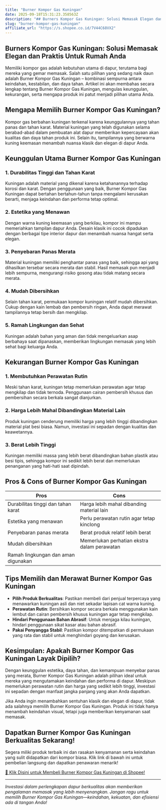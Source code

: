 ```yaml
---
title: "Burner Kompor Gas Kuningan"
date: 2025-09-18T15:31:23.358563Z
description: "## Burners Kompor Gas Kuningan: Solusi Memasak Elegan dan Praktis Untuk Rumah Anda..."
slug: "burner-kompor-gas-kuningan"
affiliate_url: "https://s.shopee.co.id/7V44C68VX2"
---
```

## Burners Kompor Gas Kuningan: Solusi Memasak Elegan dan Praktis Untuk Rumah Anda

Memiliki kompor gas adalah kebutuhan utama di dapur, terutama bagi mereka yang gemar memasak. Salah satu pilihan yang sedang naik daun adalah Burner Kompor Gas Kuningan – kombinasi sempurna antara keindahan, kestabilan, dan daya tahan. Artikel ini akan membahas secara lengkap tentang Burner Kompor Gas Kuningan, mengulas keunggulan, kekurangan, serta mengapa produk ini patut menjadi pilihan utama Anda.

## Mengapa Memilih Burner Kompor Gas Kuningan?

Kompor gas berbahan kuningan terkenal karena keunggulannya yang tahan panas dan tahan karat. Material kuningan yang telah digunakan selama berabad-abad dalam pembuatan alat dapur memberikan kepercayaan akan kualitas dan daya tahan produk ini. Selain itu, tampilannya yang berwarna kuning keemasan menambah nuansa klasik dan elegan di dapur Anda.

## Keunggulan Utama Burner Kompor Gas Kuningan

### 1. Durabilitas Tinggi dan Tahan Karat
Kuningan adalah material yang dikenal karena ketahanannya terhadap korosi dan karat. Dengan penggunaan yang baik, Burner Kompor Gas Kuningan dapat bertahan bertahun-tahun tanpa mengalami kerusakan berarti, menjaga keindahan dan performa tetap optimal.

### 2. Estetika yang Menawan
Dengan warna kuning keemasan yang berkilau, kompor ini mampu memeriahkan tampilan dapur Anda. Desain klasik ini cocok dipadukan dengan berbagai tipe interior dapur dan menambah nuansa hangat serta elegan.

### 3. Penyebaran Panas Merata
Material kuningan memiliki penghantar panas yang baik, sehingga api yang dihasilkan tersebar secara merata dan stabil. Hasil memasak pun menjadi lebih sempurna, mengurangi risiko gosong atau tidak matang secara merata.

### 4. Mudah Dibersihkan
Selain tahan karat, permukaan kompor kuningan relatif mudah dibersihkan. Cukup dengan kain lembab dan pembersih ringan, Anda dapat merawat tampilannya tetap bersih dan mengkilap.

### 5. Ramah Lingkungan dan Sehat
Kuningan adalah bahan yang aman dan tidak mengeluarkan asap berbahaya saat dipanaskan, memberikan lingkungan memasak yang lebih sehat bagi keluarga Anda.

## Kekurangan Burner Kompor Gas Kuningan

### 1. Membutuhkan Perawatan Rutin
Meski tahan karat, kuningan tetap memerlukan perawatan agar tetap mengkilap dan tidak ternoda. Penggunaan cairan pembersih khusus dan pembersihan secara berkala sangat dianjurkan.

### 2. Harga Lebih Mahal Dibandingkan Material Lain
Produk kuningan cenderung memiliki harga yang lebih tinggi dibandingkan material plat besi biasa. Namun, investasi ini sepadan dengan kualitas dan keawetannya.

### 3. Berat Lebih Tinggi
Kuningan memiliki massa yang lebih berat dibandingkan bahan plastik atau besi tipis, sehingga kompor ini sedikit lebih berat dan memerlukan penanganan yang hati-hati saat dipindah.

## Pros & Cons of Burner Kompor Gas Kuningan

| Pros                                           | Cons                                                    |
|------------------------------------------------|---------------------------------------------------------|
| Durabilitas tinggi dan tahan karat            | Harga lebih mahal dibanding material lain             |
| Estetika yang menawan                         | Perlu perawatan rutin agar tetap kinclong            |
| Penyebaran panas merata                        | Berat produk relatif lebih berat                      |
| Mudah dibersihkan                            | Memerlukan perhatian ekstra dalam perawatan          |
| Ramah lingkungan dan aman digunakan            |                                                         |

## Tips Memilih dan Merawat Burner Kompor Gas Kuningan

- **Pilih Produk Berkualitas**: Pastikan membeli dari penjual terpercaya yang menawarkan kuningan asli dan niet sekadar lapisan cat warna kuning.
- **Perawatan Rutin**: Bersihkan kompor secara berkala menggunakan kain lembut dan cairan pembersih khusus kuningan agar tetap mengkilap.
- **Hindari Penggunaan Bahan Abrasif**: Untuk menjaga kilau kuningan, hindari penggunaan sikat kasar atau bahan abrasif.
- **Pakai Penyangga Stabil**: Pastikan kompor ditempatkan di permukaan yang rata dan stabil untuk menghindari goyang dan kerusakan.

## Kesimpulan: Apakah Burner Kompor Gas Kuningan Layak Dipilih?

Dengan keunggulan estetika, daya tahan, dan kemampuan menyebar panas yang merata, Burner Kompor Gas Kuningan adalah pilihan ideal untuk mereka yang mengutamakan keindahan dan performa di dapur. Meskipun memerlukan perawatan rutin dan harga yang sedikit lebih tinggi, investasi ini sepadan dengan manfaat jangka panjang yang akan Anda dapatkan.

Jika Anda ingin menambahkan sentuhan klasik dan elegan di dapur, tidak ada salahnya memilih Burner Kompor Gas Kuningan. Produk ini tidak hanya menambah keindahan visual, tetapi juga memberikan kenyamanan saat memasak.

## Dapatkan Burner Kompor Gas Kuningan Berkualitas Sekarang!

Segera miliki produk terbaik ini dan rasakan kenyamanan serta keindahan yang sulit didapatkan dari kompor biasa. Klik link di bawah ini untuk pembelian langsung dan dapatkan penawaran menarik!

[🌟 Klik Disini untuk Membeli Burner Kompor Gas Kuningan di Shopee!](https://s.shopee.co.id/7V44C68VX2)

---

*Investasi dalam perlengkapan dapur berkualitas akan memberikan pengalaman memasak yang lebih menyenangkan. Jangan ragu untuk memilih Burner Kompor Gas Kuningan—keindahan, kekuatan, dan efisiensi ada di tangan Anda!*